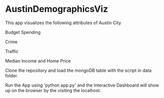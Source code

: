 # AustinDemographicsViz
This app visualizes the following attributes of Austin City 

Budget Spending

Crime 

Traffic 

Median Income and Home Price

Clone the repository and load the mongoDB table with the script in data folder.

Run the App using 'python app.py' and the Interactive Dashboard will show up on the browser by the visiting the localhost.
